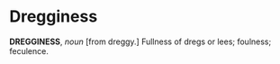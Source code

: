 # Dregginess

**DREGGINESS**, _noun_ \[from dreggy.\] Fullness of dregs or lees; foulness; feculence.